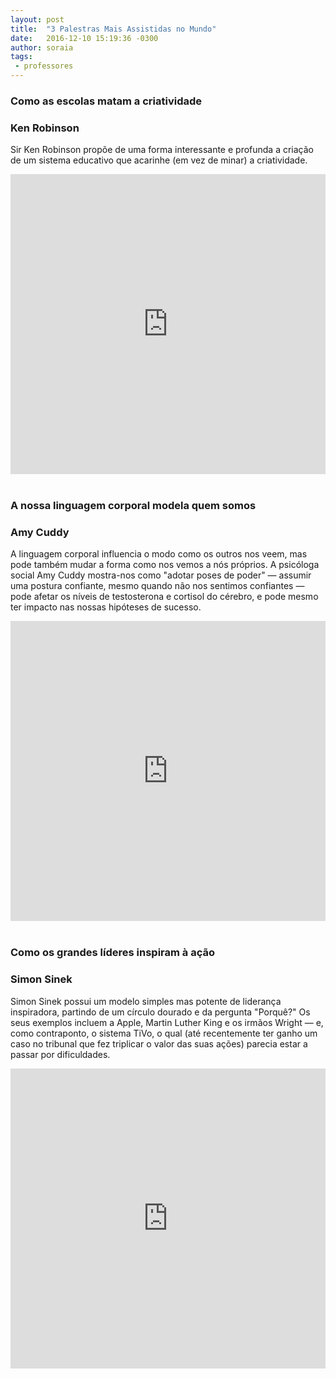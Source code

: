 ```yaml
---
layout: post
title:  "3 Palestras Mais Assistidas no Mundo"
date:   2016-12-10 15:19:36 -0300
author: soraia
tags: 
 - professores
---
```


### Como as escolas matam a criatividade

### Ken Robinson

Sir Ken Robinson propõe de uma forma interessante e profunda a criação de um sistema educativo que acarinhe (em vez de minar) a criatividade.

<iframe src="https://embed.ted.com/talks/ken_robinson_says_schools_kill_creativity" width="100%" height="480" frameborder="0" scrolling="no" webkitAllowFullScreen mozallowfullscreen allowFullScreen></iframe>
<br/><br/>

### A nossa linguagem corporal modela quem somos

### Amy Cuddy

A linguagem corporal influencia o modo como os outros nos veem, mas pode também mudar a forma como nos vemos a nós próprios. A psicóloga social Amy Cuddy mostra-nos como "adotar poses de poder" — assumir uma postura confiante, mesmo quando não nos sentimos confiantes — pode afetar os níveis de testosterona e cortisol do cérebro, e pode mesmo ter impacto nas nossas hipóteses de sucesso.

<iframe src="https://embed.ted.com/talks/amy_cuddy_your_body_language_shapes_who_you_are" width="100%" height="480" frameborder="0" scrolling="no" webkitAllowFullScreen mozallowfullscreen allowFullScreen></iframe>
<br/><br/>

### Como os grandes líderes inspiram à ação

### Simon Sinek

Simon Sinek possui um modelo simples mas potente de liderança inspiradora, partindo de um círculo dourado e da pergunta "Porquê?" Os seus exemplos incluem a Apple, Martin Luther King e os irmãos Wright — e, como contraponto, o sistema TiVo, o qual (até recentemente ter ganho um caso no tribunal que fez triplicar o valor das suas ações) parecia estar a passar por dificuldades.

<iframe src="http://embed.ted.com/talks/lang/pt-br/simon_sinek_how_great_leaders_inspire_action" width="100%" height="480" frameborder="0" scrolling="no" webkitAllowFullScreen mozallowfullscreen allowFullScreen></iframe>
<br/><br/>

